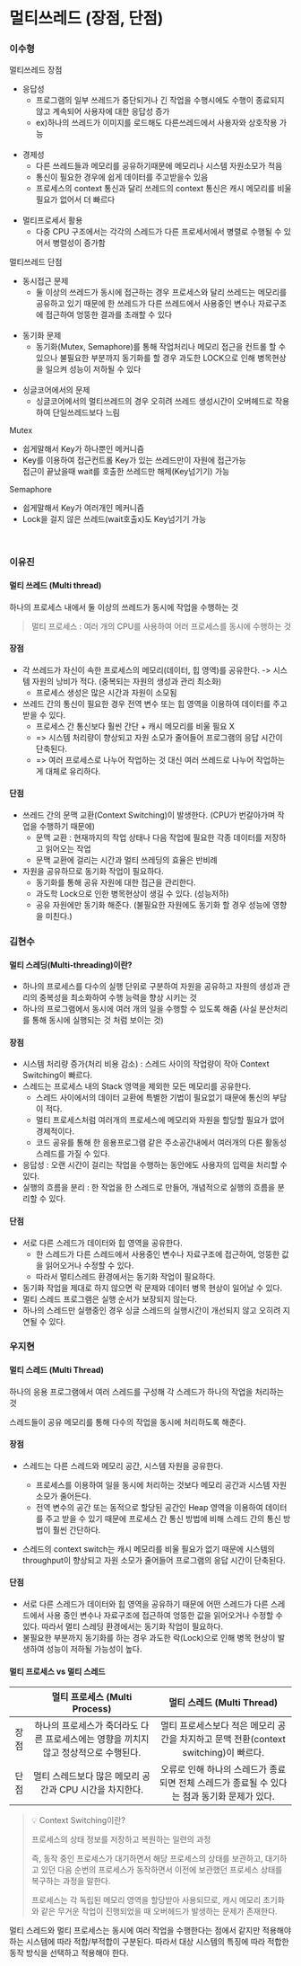 # 멀티쓰레드 (장점, 단점)

### 이수형

멀티쓰레드 장점

- 응답성
  - 프로그램의 일부 쓰레드가 중단되거나 긴 작업을 수행시에도 수행이 종료되지않고 계속되어 사용자에 대한 응답성 증가 
  - ex)하나의 쓰레드가 이미지를 로드해도 다른쓰레드에서 사용자와 상호작용 가능
  <br/><br/>
- 경제성
  - 다른 쓰레드들과 메모리를 공유하기때문에 메모리나 시스템 자원소모가 적음
  - 통신이 필요한 경우에 쉽게 데이터를 주고받을수 있음
  - 프로세스의 context 통신과 달리 쓰레드의 context 통신은 캐시 메모리를 비울필요가 없어서 더 빠르다
  <br/><br/>
- 멀티프로세서 활용
  - 다중 CPU 구조에서는 각각의 스레드가 다른 프로세서에서 병렬로 수행될 수 있어서 병렬성이 증가함

멀티쓰레드 단점

- 동시접근 문제
  - 둘 이상의 쓰레드가 동시에 접근하는 경우 프로세스와 달리 쓰레드는 메모리를 공유하고 있기 때문에 한 쓰레드가 다른 쓰레드에서 사용중인 변수나 자료구조에 접근하여 엉뚱한 결과를 초래할 수 있다
  <br/><br/>
- 동기화 문제
  - 동기화(Mutex, Semaphore)를 통해 작업처리나 메모리 접근을 컨트롤 할 수 있으나 불필요한 부분까지 동기화를 할 경우 과도한 LOCK으로 인해 병목현상을 일으켜 성능이 저하될 수 있다
  <br/><br/>
- 싱글코어에서의 문제
  - 싱글코어에서의 멀티쓰레드의 경우 오히려 쓰레드 생성시간이 오버헤드로 작용하여 단일쓰레드보다 느림

Mutex
- 쉽게말해서 Key가 하나뿐인 메커니즘 
- Key를 이용하여 접근컨트롤 Key가 있는 쓰레드만이 자원에 접근가능<br/>
접근이 끝났을때 wait를 호출한 쓰레드만 해제(Key넘기기) 가능 

Semaphore
- 쉽게말해서 Key가 여러개인 메커니즘
- Lock을 걸지 않은 쓰레드(wait호출x)도 Key넘기기 가능 


<br>

### 이유진
#### 멀티 쓰레드 (Multi thread)
하나의 프로세스 내에서 둘 이상의 쓰레드가 동시에 작업을 수행하는 것
> 멀티 프로세스 : 여러 개의 CPU를 사용하여 어러 프로세스를 동시에 수행하는 것

#### 장점
- 각 쓰레드가 자신이 속한 프로세스의 메모리(데이터, 힙 영역)를 공유한다. -> 시스템 자원의 낭비가 적다. (중복되는 자원의 생성과 관리 최소화)
  - 프로세스 생성은 많은 시간과 자원이 소모됨
- 쓰레드 간의 통신이 필요한 경우 전역 변수 또는 힙 영역을 이용하여 데이터를 주고받을 수 있다.
  - 프로세스 간 통신보다 훨씬 간단 + 캐시 메모리를 비울 필요 X
  - => 시스템 처리량이 향상되고 자원 소모가 줄어들어 프로그램의 응답 시간이 단축된다.
  - => 여러 프로세스로 나누어 작업하는 것 대신 여러 쓰레드로 나누어 작업하는 게 대체로 유리하다.

#### 단점
- 쓰레드 간의 문맥 교환(Context Switching)이 발생한다. (CPU가 번갈아가며 작업을 수행하기 때문에)
  - 문맥 교환 : 현재까지의 작업 상태나 다음 작업에 필요한 각종 데이터를 저장하고 읽어오는 작업
  - 문맥 교환에 걸리는 시간과 멀티 쓰레딩의 효율은 반비례
- 자원을 공유하므로 동기화 작업이 필요하다.
  - 동기화를 통해 공유 자원에 대한 접근을 관리한다. 
  - 과도학 Lock으로 인한 병목현상이 생길 수 있다. (성능저하)
  - 공유 자원에만 동기화 해준다. (불필요한 자원에도 동기화 할 경우 성능에 영향을 미친다.)

### 김현수
#### 멀티 스레딩(Multi-threading)이란?
- 하나의 프로세스를 다수의 실행 단위로 구분하여 자원을 공유하고 자원의 생성과 관리의 중복성을 최소화하여 수행 능력을 향상 시키는 것
- 하나의 프로그램에서 동시에 여러 개의 일을 수행할 수 있도록 해줌 (사실 분산처리를 통해 동시에 실행되는 것 처럼 보이는 것)

#### 장점
- 시스템 처리량 증가(처리 비용 감소) : 스레드 사이의 작업량이 작아 Context Switching이 빠르다.
- 스레드는 프로세스 내의 Stack 영역을 제외한 모든 메모리를 공유한다.
	- 스레드 사이에서의 데이터 교환에 특별한 기법이 필요없기 때문에 통신의 부담이 적다.
	- 멀티 프로세스처럼 여러개의 프로세스에 메모리와 자원을 할당할 필요가 없어 경제적이다.
	- 코드 공유를 통해 한 응용프로그램 같은 주소공간내에서 여러개의 다른 활동성 스레드를 가질 수 있다.
- 응답성 : 오랜 시간이 걸리는 작업을 수행하는 동안에도 사용자의 입력을 처리할 수 있다.
- 실행의 흐름을 분리 : 한 작업을 한 스레드로 만들어, 개념적으로 실행의 흐름을 분리할 수 있다.


#### 단점
- 서로 다른 스레드가 데이터와 힙 영역을 공유한다.
	- 한 스레드가 다른 스레드에서 사용중인 변수나 자료구조에 접근하여, 엉뚱한 값을 읽어오거나 수정할 수 있다.
	- 따라서 멀티스레드 환경에서는 동기화 작업이 필요하다.
- 동기화 작업을 제대로 하지 않으면 락 문제와 데이터 병목 현상이 일어날 수 있다.
- 멀티 스레드 프로그램은 실행 순서가 보장되지 않는다.
- 하나의 스레드만 실행중인 경우 싱글 스레드의 실행시간이 개선되지 않고 오히려 지연될 수 있다.

### 우지현

#### 멀티 스레드 (Multi Thread)

하나의 응용 프로그램에서 여러 스레드를 구성해 각 스레드가 하나의 작업을 처리하는 것

스레드들이 공유 메모리를 통해 다수의 작업을 동시에 처리하도록 해준다.

#### 장점

- 스레드는 다른 스레드와 메모리 공간, 시스템 자원을 공유한다.

  - 프로세스를 이용하여 일을 동시에 처리하는 것보다 메모리 공간과 시스템 자원 소모가 줄어든다.
  - 전역 변수의 공간 또는 동적으로 할당된 공간인 Heap 영역을 이용하여 데이터를 주고 받을 수 있기 때문에 프로세스 간 통신 방법에 비해 스레드 간의 통신 방법이 훨씬 간단하다.

- 스레드의 context switch는 캐시 메모리를 비울 필요가 없기 때문에 시스템의 throughput이 향상되고 자원 소모가 줄어들어 프로그램의 응답 시간이 단축된다.


#### 단점

- 서로 다른 스레드가 데이터와 힙 영역을 공유하기 때문에 어떤 스레드가 다른 스레드에서 사용 중인 변수나 자료구조에 접근하여 엉뚱한 값을 읽어오거나 수정할 수 있다. 따라서 멀티 스레딩 환경에서는 동기화 작업이 필요하다.
- 불필요한 부분까지 동기화를 하는 경우 과도한 락(Lock)으로 인해 병목 현상이 발생하여 성능이 저하될 가능성이 높다.

#### 멀티 프로세스 vs 멀티 스레드

|      |                멀티 프로세스 (Multi Process)                 |                  멀티 스레드 (Multi Thread)                  |
| :--: | :----------------------------------------------------------: | :----------------------------------------------------------: |
| 장점 | 하나의 프로세스가 죽더라도 다른 프로세스에는 영향을 끼치지 않고 정상적으로 수행된다. | 멀티 프로세스보다 적은 메모리 공간을 차지하고 문맥 전환(context switching)이 빠르다. |
| 단점 |   멀티 스레드보다 많은 메모리 공간과 CPU 시간을 차지한다.    | 오류로 인해 하나의 스레드가 종료되면 전체 스레드가 종료될 수 있다는 점과 동기화 문제가 있다. |

> 💡 Context Switching이란?
  >
  > 프로세스의 상태 정보를 저장하고 복원하는 일련의 과정
  >
  > 즉, 동작 중인 프로세스가 대기하면서 해당 프로세스의 상태를 보관하고, 대기하고 있던 다음 순번의 프로세스가 동작하면서 이전에 보관했던 프로세스 상태를 복구하는 과정을 말한다.
  >
  > 프로세스는 각 독립된 메모리 영역을 할당받아 사용되므로, 캐시 메모리 초기화와 같은 무거운 작업이 진행되었을 때 오버헤드가 발생하는 문제가 존재한다.

멀티 스레드와 멀티 프로세스는 동시에 여러 작업을 수행한다는 점에서 같지만 적용해야 하는 시스템에 따라 적합/부적합이 구분된다. 따라서 대상 시스템의 특징에 따라 적합한 동작 방식을 선택하고 적용해야 한다.
